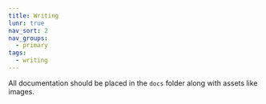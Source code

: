 ```yaml
---
title: Writing
lunr: true
nav_sort: 2
nav_groups:
  - primary
tags:
  - writing
---
```

All documentation should be placed in the `docs` folder along with assets like images.
